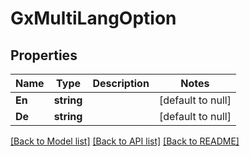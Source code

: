 # GxMultiLangOption

## Properties
Name | Type | Description | Notes
------------ | ------------- | ------------- | -------------
**En** | **string** |  | [default to null]
**De** | **string** |  | [default to null]

[[Back to Model list]](../README.md#documentation-for-models) [[Back to API list]](../README.md#documentation-for-api-endpoints) [[Back to README]](../README.md)

